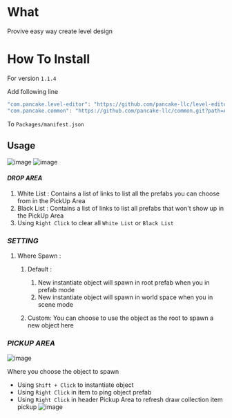 # What

Provive easy way create level design

# How To Install


For version `1.1.4`

Add following line

```csharp
"com.pancake.level-editor": "https://github.com/pancake-llc/level-editor.git?path=Assets/_Root#1.1.4",
"com.pancake.common": "https://github.com/pancake-llc/common.git?path=Assets/_Root#1.2.5",
```

To `Packages/manifest.json`

## Usage

![image](https://user-images.githubusercontent.com/44673303/163957286-6714b6bc-68f5-46b6-9c9e-c3c7a2e1255b.png) 
![image](https://user-images.githubusercontent.com/44673303/163957353-c9b508ef-3425-4625-96a3-1ba3e09f319c.png)


#### _DROP AREA_

1. White List : Contains a list of links to list all the prefabs you can choose from in the PickUp Area
2. Black List : Contains a list of links to list all prefabs that won't show up in the PickUp Area
3. Using `Right Click` to clear all `White List` or `Black List`


### _SETTING_

1. Where Spawn :
   1. Default : 
      1. New instantiate object will spawn in root prefab when you in prefab mode
      2. New instantiate object will spawn in world space when you in scene mode
   
   2. Custom: You can choose to use the object as the root to spawn a new object here


### _PICKUP AREA_

![image](https://user-images.githubusercontent.com/44673303/163959317-78c6f079-69ee-4bb2-b476-21d8e9f7ce3e.png)

Where you choose the object to spawn

+ Using `Shift + Click` to instantiate object
+ Using `Right Click` in item to ping object prefab
+ Using `Right Click` in header Pickup Area to refresh draw collection item pickup
  ![image](https://user-images.githubusercontent.com/44673303/163969707-bc0beca6-2952-414f-8732-e1e4bcbaa630.png)